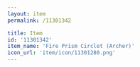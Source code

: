 ```yaml
---
layout: item
permalink: /11301342

title: Item
id: '11301342'
item_name: 'Fire Prism Circlet (Archer)'
icon_url: 'item/icon/11301280.png'
---
```

